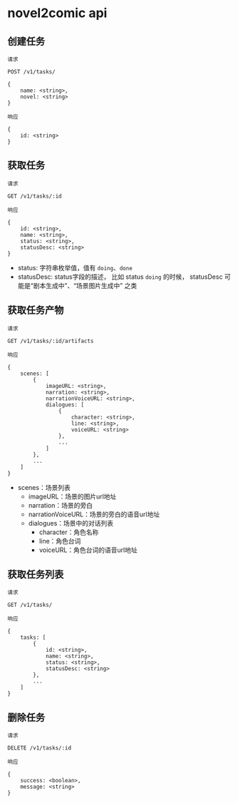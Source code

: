 # novel2comic api

## 创建任务

```
请求

POST /v1/tasks/

{
	name: <string>,
	novel: <string>
}

响应

{
	id: <string>
}
```

## 获取任务

```
请求

GET /v1/tasks/:id

响应

{
	id: <string>,
	name: <string>,
	status: <string>,
	statusDesc: <string>
}
```
- status: 字符串枚举值，值有 `doing`、`done`
- statusDesc: status字段的描述， 比如 status `doing` 的时候， statusDesc 可能是“剧本生成中”、“场景图片生成中” 之类

## 获取任务产物

```
请求

GET /v1/tasks/:id/artifacts

响应

{
	scenes: [
		{
			imageURL: <string>,
			narration: <string>,
			narrationVoiceURL: <string>,
			dialogues: [
				{
					character: <string>,
					line: <string>,
					voiceURL: <string>
				},
				...
			]
		},
		...
	]
}
```

- scenes：场景列表
	- imageURL：场景的图片url地址
	- narration：场景的旁白
	- narrationVoiceURL：场景的旁白的语音url地址
	- dialogues：场景中的对话列表
    	- character：角色名称
    	- line：角色台词
    	- voiceURL：角色台词的语音url地址

## 获取任务列表

```
请求

GET /v1/tasks/

响应

{
	tasks: [
		{
			id: <string>,
			name: <string>,
			status: <string>,
			statusDesc: <string>
		},
		...
	]
}
```

## 删除任务

```
请求

DELETE /v1/tasks/:id

响应

{
	success: <boolean>,
	message: <string>
}
```